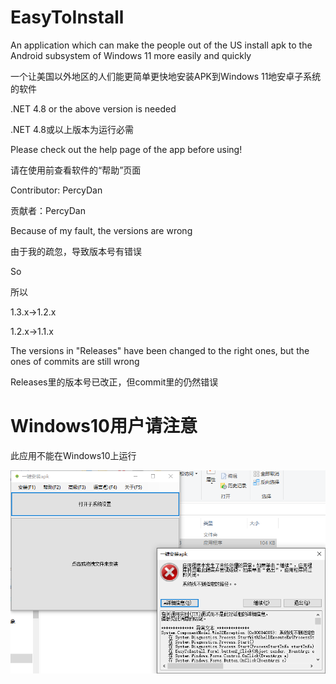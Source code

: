 # EasyToInstall
An application which can make the people out of the US install apk to the Android subsystem of Windows 11 more easily and quickly

一个让美国以外地区的人们能更简单更快地安装APK到Windows 11地安卓子系统的软件

.NET 4.8 or the above version is needed

.NET 4.8或以上版本为运行必需

Please check out the help page of the app before using!

请在使用前查看软件的“帮助”页面

Contributor: PercyDan

贡献者：PercyDan

Because of my fault, the versions are wrong

由于我的疏忽，导致版本号有错误

So

所以

1.3.x->1.2.x

1.2.x->1.1.x

The versions in "Releases" have been changed to the right ones, but the ones of commits are still wrong

Releases里的版本号已改正，但commit里的仍然错误

# Windows10用户请注意

此应用不能在Windows10上运行

![img](/BugInWin10.png)
